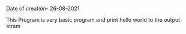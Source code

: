 Date of creation- 26-08-2021

This Program is very basic program and print hello world to the output stram
